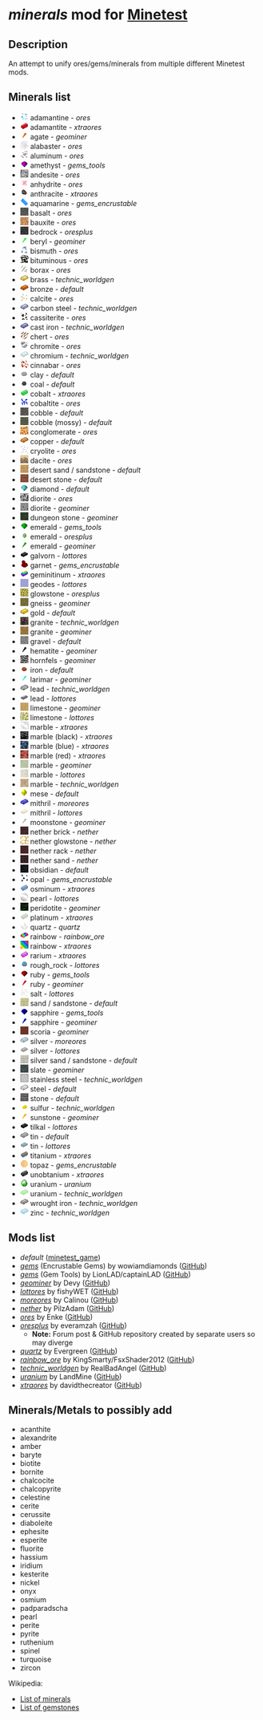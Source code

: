 # ***minerals*** mod for [Minetest][]


## **Description**

An attempt to unify ores/gems/minerals from multiple different Minetest mods.


## **Minerals list**

- ![](textures/minerals_adamantine.png) adamantine - *ores*
- ![](textures/minerals_adamantite_ingot.png) adamantite - *xtraores*
- ![](textures/minerals_agate_shard.png) agate - *geominer*
- ![](textures/minerals_alabaster.png) alabaster - *ores*
- ![](textures/minerals_aluminum.png) aluminum - *ores*
- ![](textures/minerals_amethyst_gem.png) amethyst - *gems_tools*
- ![](textures/minerals_andesite.png) andesite - *ores*
- ![](textures/minerals_anhydrite.png) anhydrite - *ores*
- ![](textures/minerals_anthracite_lump.png) anthracite - *xtraores*
- ![](textures/minerals_aquamarine_gem.png) aquamarine - *gems_encrustable*
- ![](textures/minerals_basalt.png) basalt - *ores*
- ![](textures/minerals_bauxite.png) bauxite - *ores*
- ![](textures/minerals_bedrock.png) bedrock - *oresplus*
- ![](textures/minerals_beryl_shard.png) beryl - *geominer*
- ![](textures/minerals_bismuth.png) bismuth - *ores*
- ![](textures/minerals_bituminous.png) bituminous - *ores*
- ![](textures/minerals_borax.png) borax - *ores*
- ![](textures/minerals_brass_ingot.png) brass - *technic_worldgen*
- ![](textures/minerals_bronze_ingot.png) bronze - *default*
- ![](textures/minerals_calcite.png) calcite - *ores*
- ![](textures/minerals_carbon_steel_ingot.png) carbon steel - *technic_worldgen*
- ![](textures/minerals_cassiterite.png) cassiterite - *ores*
- ![](textures/minerals_cast_iron_ingot.png) cast iron - *technic_worldgen*
- ![](textures/minerals_chert.png) chert - *ores*
- ![](textures/minerals_chromite.png) chromite - *ores*
- ![](textures/minerals_chromium_ingot.png) chromium - *technic_worldgen*
- ![](textures/minerals_cinnabar.png) cinnabar - *ores*
- ![](textures/minerals_clay_lump.png) clay - *default*
- ![](textures/minerals_coal_lump.png) coal - *default*
- ![](textures/minerals_cobalt_ingot.png) cobalt - *xtraores*
- ![](textures/minerals_cobaltite.png) cobaltite - *ores*
- ![](textures/minerals_cobble.png) cobble - *default*
- ![](textures/minerals_cobble_mossy.png) cobble (mossy) - *default*
- ![](textures/minerals_conglomerate.png) conglomerate - *ores*
- ![](textures/minerals_copper_ingot.png) copper - *default*
- ![](textures/minerals_cryolite.png) cryolite - *ores*
- ![](textures/minerals_dacite.png) dacite - *ores*
- ![](textures/minerals_desert_sandstone_brick.png) desert sand / sandstone - *default*
- ![](textures/minerals_desert_stone_brick.png) desert stone - *default*
- ![](textures/minerals_diamond_gem.png) diamond - *default*
- ![](textures/minerals_diorite.png) diorite - *ores*
- ![](textures/minerals_diorite_geominer.png) diorite - *geominer*
- ![](textures/minerals_dungeon_stone.png) dungeon stone - *geominer*
- ![](textures/minerals_emerald_gem.png) emerald - *gems_tools*
- ![](textures/minerals_emerald_gem_oresplus.png) emerald - *oresplus*
- ![](textures/minerals_emerald_shard.png) emerald - *geominer*
- ![](textures/minerals_galvorn_ingot.png) galvorn - *lottores*
- ![](textures/minerals_garnet_gem.png) garnet - *gems_encrustable*
- ![](textures/minerals_geminitinum_ingot.png) geminitinum - *xtraores*
- ![](textures/minerals_geodes_crystals.png) geodes - *lottores*
- ![](textures/minerals_glowstone.png) glowstone - *oresplus*
- ![](textures/minerals_gneiss.png) gneiss - *geominer*
- ![](textures/minerals_gold_ingot.png) gold - *default*
- ![](textures/minerals_granite.png) granite - *technic_worldgen*
- ![](textures/minerals_granite_geominer.png) granite - *geominer*
- ![](textures/minerals_gravel.png) gravel - *default*
- ![](textures/minerals_hematite_shard.png) hematite - *geominer*
- ![](textures/minerals_hornfels.png) hornfels - *geominer*
- ![](textures/minerals_iron_lump.png) iron - *default*
- ![](textures/minerals_larimar_shard.png) larimar - *geominer*
- ![](textures/minerals_lead_ingot.png) lead - *technic_worldgen*
- ![](textures/minerals_lead_ingot_lottores.png) lead - *lottores*
- ![](textures/minerals_limestone_geominer.png) limestone - *geominer*
- ![](textures/minerals_limestone_lottores.png) limestone - *lottores*
- ![](textures/minerals_marble_block_polished.png) marble - *xtraores*
- ![](textures/minerals_marble_black.png) marble (black) - *xtraores*
- ![](textures/minerals_marble_blue.png) marble (blue) - *xtraores*
- ![](textures/minerals_marble_red.png) marble (red) - *xtraores*
- ![](textures/minerals_marble_geominer.png) marble - *geominer*
- ![](textures/minerals_marble_lottores.png) marble - *lottores*
- ![](textures/minerals_marble_technic.png) marble - *technic_worldgen*
- ![](textures/minerals_mese_gem.png) mese - *default*
- ![](textures/minerals_mithril_ingot.png) mithril - *moreores*
- ![](textures/minerals_mithril_ingot_lottores.png) mithril - *lottores*
- ![](textures/minerals_moonstone_shard.png) moonstone - *geominer*
- ![](textures/minerals_nether_brick.png) nether brick - *nether*
- ![](textures/minerals_nether_glowstone.png) nether glowstone - *nether*
- ![](textures/minerals_nether_rack.png) nether rack - *nether*
- ![](textures/minerals_nether_sand.png) nether sand - *nether*
- ![](textures/minerals_obsidian.png) obsidian - *default*
- ![](textures/minerals_opal.png) opal - *gems_encrustable*
- ![](textures/minerals_osminum_ingot.png) osminum - *xtraores*
- ![](textures/minerals_pearl_gem.png) pearl - *lottores*
- ![](textures/minerals_peridotite.png) peridotite - *geominer*
- ![](textures/minerals_platinum_ingot.png) platinum - *xtraores*
- ![](textures/minerals_quartz_gem.png) quartz - *quartz*
- ![](textures/minerals_rainbow_ingot.png) rainbow - *rainbow_ore*
- ![](textures/minerals_rainbow_block_xtraores.png) rainbow - *xtraores*
- ![](textures/minerals_rarium_ingot.png) rarium - *xtraores*
- ![](textures/minerals_rough_rock_lump.png) rough_rock - *lottores*
- ![](textures/minerals_ruby_gem.png) ruby - *gems_tools*
- ![](textures/minerals_ruby_shard.png) ruby - *geominer*
- ![](textures/minerals_salt.png) salt - *lottores*
- ![](textures/minerals_sandstone_brick.png) sand / sandstone - *default*
- ![](textures/minerals_sapphire_gem.png) sapphire - *gems_tools*
- ![](textures/minerals_sapphire_shard.png) sapphire - *geominer*
- ![](textures/minerals_scoria.png) scoria - *geominer*
- ![](textures/minerals_silver_ingot.png) silver - *moreores*
- ![](textures/minerals_silver_ingot_lottores.png) silver - *lottores*
- ![](textures/minerals_silver_sandstone_brick.png) silver sand / sandstone - *default*
- ![](textures/minerals_slate.png) slate - *geominer*
- ![](textures/minerals_stainless_steel_block.png) stainless steel - *technic_worldgen*
- ![](textures/minerals_steel_ingot.png) steel - *default*
- ![](textures/minerals_stone_brick.png) stone - *default*
- ![](textures/minerals_sulfur_lump.png) sulfur - *technic_worldgen*
- ![](textures/minerals_sunstone_shard.png) sunstone - *geominer*
- ![](textures/minerals_tilkal_ingot.png) tilkal - *lottores*
- ![](textures/minerals_tin_ingot.png) tin - *default*
- ![](textures/minerals_tin_ingot_lottores.png) tin - *lottores*
- ![](textures/minerals_titanium_ingot.png) titanium - *xtraores*
- ![](textures/minerals_topaz_gem.png) topaz - *gems_encrustable*
- ![](textures/minerals_unobtanium_ingot.png) unobtanium - *xtraores*
- ![](textures/minerals_uranium_lump.png) uranium - *uranium*
- ![](textures/minerals_uranium_ingot.png) uranium - *technic_worldgen*
- ![](textures/minerals_wrought_iron_ingot.png) wrought iron - *technic_worldgen*
- ![](textures/minerals_zinc_ingot.png) zinc - *technic_worldgen*


## **Mods list**

- *default* ([minetest_game][])
- *[gems][gems_encrustable]*  (Encrustable Gems) by wowiamdiamonds ([GitHub][gh.gems_encrustable])
- *[gems][gems_tools]*  (Gem Tools) by LionLAD/captainLAD ([GitHub][gh.gems_tools])
- *[geominer][]*  by Devy ([GitHub][gh.geominer])
- *[lottores][lott]*  by fishyWET ([GitHub][gh.lott])
- *[moreores][]*  by Calinou ([GitHub][gh.moreores])
- *[nether][]*  by PilzAdam ([GitHub][gh.nether])
- *[ores][]*  by Enke ([GitHub][gh.ores])
- *[oresplus][oresplus]*  by everamzah ([GitHub][gh.oresplus])
  - **Note:** Forum post & GitHub repository created by separate users so may diverge
- *[quartz][]*  by Evergreen ([GitHub][gh.quartz])
- *[rainbow_ore][]*  by KingSmarty/FsxShader2012 ([GitHub][gh.rainbow_ore])
- *[technic_worldgen][technic]*  by RealBadAngel ([GitHub][gh.technic])
- *[uranium][]*  by LandMine ([GitHub][gh.uranium])
- *[xtraores][]*  by davidthecreator ([GitHub][gh.xtraores])


## **Minerals/Metals to possibly add**

- acanthite
- alexandrite
- amber
- baryte
- biotite
- bornite
- chalcocite
- chalcopyrite
- celestine
- cerite
- cerussite
- diaboleite
- ephesite
- esperite
- fluorite
- hassium
- iridium
- kesterite
- nickel
- onyx
- osmium
- padparadscha
- pearl
- perite
- pyrite
- ruthenium
- spinel
- turquoise
- zircon

Wikipedia:
- [List of minerals](https://en.wikipedia.org/wiki/List_of_minerals)
- [List of gemstones](https://en.wikipedia.org/wiki/List_of_individual_gemstones)


[Minetest]: http://www.minetest.net/

[gems_encrustable]: https://forum.minetest.net/viewtopic.php?t=2596
[gems_tools]: https://forum.minetest.net/viewtopic.php?t=4294
[geominer]: https://forum.minetest.net/viewtopic.php?t=17771
[lott]: https://forum.minetest.net/viewtopic.php?t=5578
[minetest_game]: https://github.com/minetest/minetest_game
[moreores]: https://forum.minetest.net/viewtopic.php?t=549
[nether]: https://forum.minetest.net/viewtopic.php?t=5790
[ores]: http://forum.freeminer.org/threads/ores-mod-wip-0-8-ores.98/
[oresplus]: https://forum.minetest.net/viewtopic.php?t=13120
[quartz]: https://forum.minetest.net/viewtopic.php?t=5682
[rainbow_ore]: https://forum.minetest.net/viewtopic.php?t=13519
[technic]: https://forum.minetest.net/viewtopic.php?t=2538
[uranium]: https://forum.minetest.net/viewtopic.php?t=2234
[xtraores]: https://forum.minetest.net/viewtopic.php?t=12798

[gh.gems_encrustable]: https://github.com/wowiamdiamonds/gems
[gh.gems_tools]: https://github.com/captainLAD/gems
[gh.geominer]: https://github.com/CoderForTheBetter/geominer
[gh.lott]: https://github.com/minetest-LOTR/Lord-of-the-Test
[gh.moreores]: https://github.com/minetest-mods/moreores
[gh.nether]: https://github.com/PilzAdam/nether
[gh.ores]: https://github.com/Nullsrc/Ores
[gh.oresplus]: https://github.com/taikedz/everamzah-oresplus
[gh.quartz]: https://github.com/minetest-mods/quartz
[gh.rainbow_ore]: https://github.com/FsxShader2012/rainbow_ore
[gh.technic]: https://github.com/minetest-mods/technic
[gh.uranium]: https://github.com/AntumMT/mtmod-uranium
[gh.xtraores]: https://github.com/AntumMT/mtmp-xtraores
